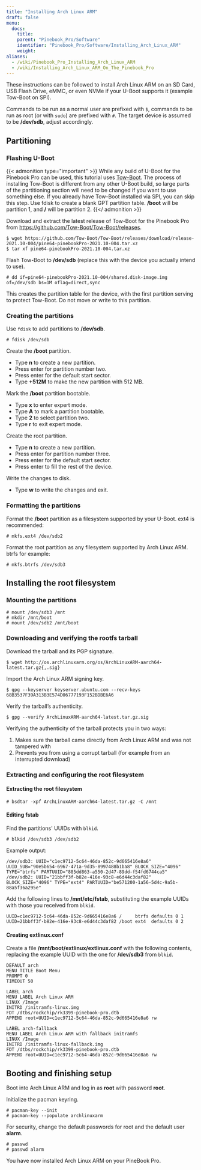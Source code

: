 ```yaml
---
title: "Installing Arch Linux ARM"
draft: false
menu:
  docs:
    title:
    parent: "Pinebook_Pro/Software"
    identifier: "Pinebook_Pro/Software/Installing_Arch_Linux_ARM"
    weight:
aliases:
  - /wiki/Pinebook_Pro_Installing_Arch_Linux_ARM
  - /wiki/Installing_Arch_Linux_ARM_On_The_Pinebook_Pro
---
```


These instructions can be followed to install Arch Linux ARM on an SD Card, USB Flash Drive, eMMC, or even NVMe if your U-Boot supports it (example Tow-Boot on SPI).

Commands to be run as a normal user are prefixed with `$`, commands to be run as root (or with `sudo`) are prefixed with `#`.
The target device is assumed to be **/dev/sdb**, adjust accordingly.

## Partitioning

### Flashing U-Boot

{{< admonition type="important" >}}
 While any build of U-Boot for the Pinebook Pro can be used, this tutorial uses [Tow-Boot](https://tow-boot.org). The process of installing Tow-Boot is different from any other U-Boot build, so large parts of the partitioning section will need to be changed if you want to use something else. If you already have Tow-Boot installed via SPI, you can skip this step. Use fdisk to create a blank GPT partition table. **/boot** will be partition 1, and **/** will be partition 2.
{{</ admonition >}}

Download and extract the latest release of Tow-Boot for the Pinebook Pro from https://github.com/Tow-Boot/Tow-Boot/releases.

```console
$ wget https://github.com/Tow-Boot/Tow-Boot/releases/download/release-2021.10-004/pine64-pinebookPro-2021.10-004.tar.xz
$ tar xf pine64-pinebookPro-2021.10-004.tar.xz
```

Flash Tow-Boot to **/dev/sdb** (replace this with the device you actually intend to use).

```console
# dd if=pine64-pinebookPro-2021.10-004/shared.disk-image.img of=/dev/sdb bs=1M oflag=direct,sync
```

This creates the partition table for the device, with the first partition serving to protect Tow-Boot. Do not move or write to this partition.

### Creating the partitions

Use `fdisk` to add partitions to **/dev/sdb**.

```console
# fdisk /dev/sdb
```

Create the **/boot** partition.

* Type **n** to create a new partition.
* Press enter for partition number two.
* Press enter for the default start sector.
* Type **+512M** to make the new partition with 512 MB.

Mark the **/boot** partition bootable.

* Type **x** to enter expert mode.
* Type **A** to mark a partition bootable.
* Type **2** to select partition two.
* Type **r** to exit expert mode.

Create the root partition.

* Type **n** to create a new partition.
* Press enter for partition number three.
* Press enter for the default start sector.
* Press enter to fill the rest of the device.

Write the changes to disk.

* Type **w** to write the changes and exit.

### Formatting the partitions

Format the **/boot** partition as a filesystem supported by your U-Boot. ext4 is recommended:

```console
# mkfs.ext4 /dev/sdb2
```

Format the root partition as any filesystem supported by Arch Linux ARM. btrfs for example:

```console
# mkfs.btrfs /dev/sdb3
```

## Installing the root filesystem

### Mounting the partitions

```console
# mount /dev/sdb3 /mnt
# mkdir /mnt/boot
# mount /dev/sdb2 /mnt/boot
```

### Downloading and verifying the rootfs tarball

Download the tarball and its PGP signature.

```console
$ wget http://os.archlinuxarm.org/os/ArchLinuxARM-aarch64-latest.tar.gz{,.sig}
```

Import the Arch Linux ARM signing key.

```console
$ gpg --keyserver keyserver.ubuntu.com --recv-keys 68B3537F39A313B3E574D06777193F152BDBE6A6
```

Verify the tarball’s authenticity.

```console
$ gpg --verify ArchLinuxARM-aarch64-latest.tar.gz.sig
```

Verifying the authenticity of the tarball protects you in two ways:

1. Makes sure the tarball came directly from Arch Linux ARM and was not tampered with
2. Prevents you from using a corrupt tarball (for example from an interrupted download)

### Extracting and configuring the root filesystem

#### Extracting the root filesystem

```console
# bsdtar -xpf ArchLinuxARM-aarch64-latest.tar.gz -C /mnt
```

#### Editing fstab

Find the partitions' UUIDs with `blkid`.

```console
# blkid /dev/sdb3 /dev/sdb2
```

Example output:

```console
/dev/sdb3: UUID="c1ec9712-5c64-46da-852c-9d665416e8a6" UUID_SUB="90e5b654-6967-471a-9d35-8997488b1ba8" BLOCK_SIZE="4096" TYPE="btrfs" PARTUUID="885dd863-a550-2d47-89dd-f54fd6744ca5"
/dev/sdb2: UUID="21bbff3f-b82e-416e-93c8-e6d44c3daf82" BLOCK_SIZE="4096" TYPE="ext4" PARTUUID="be571200-1a56-5d4c-9a5b-88a5f36a295e"
```

Add the following lines to **/mnt/etc/fstab**, substituting the example UUIDs with those you received from `blkid`.

```console
UUID=c1ec9712-5c64-46da-852c-9d665416e8a6 /     btrfs defaults 0 1
UUID=21bbff3f-b82e-416e-93c8-e6d44c3daf82 /boot ext4  defaults 0 2
```

#### Creating extlinux.conf

Create a file **/mnt/boot/extlinux/extlinux.conf** with the following contents, replacing the example UUID with the one for **/dev/sdb3** from `blkid`.

```console
DEFAULT arch
MENU TITLE Boot Menu
PROMPT 0
TIMEOUT 50

LABEL arch
MENU LABEL Arch Linux ARM
LINUX /Image
INITRD /initramfs-linux.img
FDT /dtbs/rockchip/rk3399-pinebook-pro.dtb
APPEND root=UUID=c1ec9712-5c64-46da-852c-9d665416e8a6 rw

LABEL arch-fallback
MENU LABEL Arch Linux ARM with fallback initramfs
LINUX /Image
INITRD /initramfs-linux-fallback.img
FDT /dtbs/rockchip/rk3399-pinebook-pro.dtb
APPEND root=UUID=c1ec9712-5c64-46da-852c-9d665416e8a6 rw
```

## Booting and finishing setup

Boot into Arch Linux ARM and log in as **root** with password **root**.

Initialize the pacman keyring.

```console
# pacman-key --init
# pacman-key --populate archlinuxarm
```

For security, change the default passwords for root and the default user **alarm**.

```console
# passwd
# passwd alarm
```

You have now installed Arch Linux ARM on your PineBook Pro.
